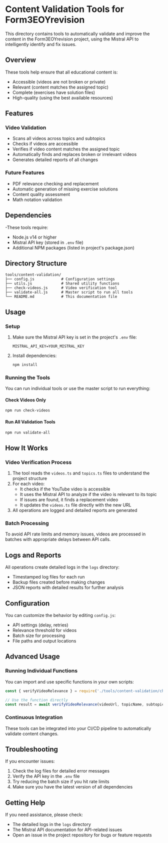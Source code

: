 # Content Validation Tools for Form3EOYrevision

This directory contains tools to automatically validate and improve the content in the Form3EOYrevision project, using the Mistral API to intelligently identify and fix issues.

## Overview

These tools help ensure that all educational content is:
- Accessible (videos are not broken or private)
- Relevant (content matches the assigned topic)
- Complete (exercises have solution files)
- High-quality (using the best available resources)

## Features

### Video Validation
- Scans all videos across topics and subtopics
- Checks if videos are accessible
- Verifies if video content matches the assigned topic
- Automatically finds and replaces broken or irrelevant videos
- Generates detailed reports of all changes

### Future Features
- PDF relevance checking and replacement
- Automatic generation of missing exercise solutions
- Content quality assessment
- Math notation validation

## Dependencies

-These tools require:
- Node.js v14 or higher
- Mistral API key (stored in `.env` file)
- Additional NPM packages (listed in project's package.json)

## Directory Structure

```
tools/content-validation/
├── config.js            # Configuration settings
├── utils.js             # Shared utility functions
├── check-videos.js      # Video verification tool
├── validate-all.js      # Master script to run all tools
└── README.md            # This documentation file
```

## Usage

### Setup

1. Make sure the Mistral API key is set in the project's `.env` file:
   ```
   MISTRAL_API_KEY=YOUR_MISTRAL_KEY
   ```

2. Install dependencies:
   ```bash
   npm install
   ```

### Running the Tools

You can run individual tools or use the master script to run everything:

#### Check Videos Only

```bash
npm run check-videos
```

#### Run All Validation Tools

```bash
npm run validate-all
```

## How It Works

### Video Verification Process

1. The tool reads the `videos.ts` and `topics.ts` files to understand the project structure
2. For each video:
   - It checks if the YouTube video is accessible
   - It uses the Mistral API to analyze if the video is relevant to its topic
   - If issues are found, it finds a replacement video
   - It updates the `videos.ts` file directly with the new URL
3. All operations are logged and detailed reports are generated

### Batch Processing

To avoid API rate limits and memory issues, videos are processed in batches with appropriate delays between API calls.

## Logs and Reports

All operations create detailed logs in the `logs` directory:
- Timestamped log files for each run
- Backup files created before making changes
- JSON reports with detailed results for further analysis

## Configuration

You can customize the behavior by editing `config.js`:
- API settings (delay, retries)
- Relevance threshold for videos
- Batch size for processing
- File paths and output locations

## Advanced Usage

### Running Individual Functions

You can import and use specific functions in your own scripts:

```javascript
const { verifyVideoRelevance } = require('./tools/content-validation/check-videos');

// Use the function directly
const result = await verifyVideoRelevance(videoUrl, topicName, subtopicName);
```

### Continuous Integration

These tools can be integrated into your CI/CD pipeline to automatically validate content changes.

## Troubleshooting

If you encounter issues:

1. Check the log files for detailed error messages
2. Verify the API key in the `.env` file
3. Try reducing the batch size if you hit rate limits
4. Make sure you have the latest version of all dependencies

## Getting Help

If you need assistance, please check:
- The detailed logs in the `logs` directory
- The Mistral API documentation for API-related issues
- Open an issue in the project repository for bugs or feature requests
